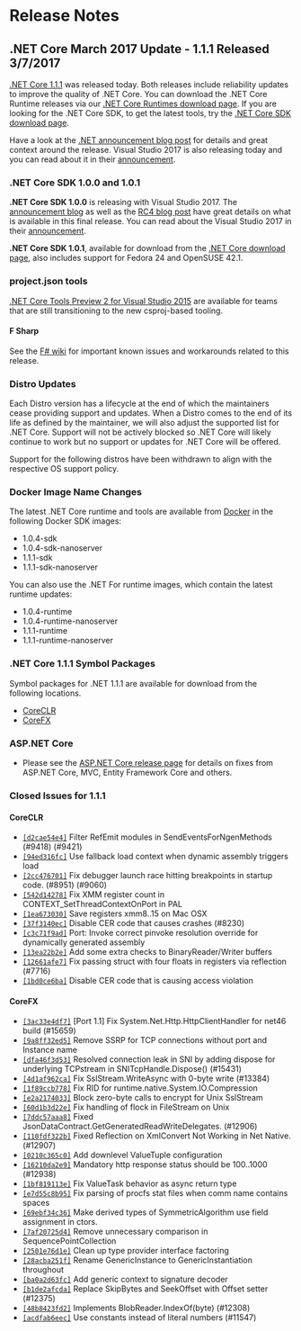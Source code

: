 # Release Notes

## .NET Core March 2017 Update - 1.1.1 Released 3/7/2017

[.NET Core 1.1.1](https://github.com/dotnet/core/blob/main/release-notes/1.1/1.1.1.md) was released today. Both releases include reliability updates to improve the quality of .NET Core. You can download the .NET Core Runtime releases via our [.NET Core Runtimes download page](https://dotnet.microsoft.com/download/dotnet/current/runtime). If you are looking for the .NET Core SDK, to get the latest tools, try the [.NET Core SDK download page](https://dotnet.microsoft.com/download).

Have a look at the [.NET announcement blog post](https://blogs.msdn.microsoft.com/dotnet/2017/03/07/announcing-net-core-tools-1-0/) for details and great context around the release. Visual Studio 2017 is also releasing today and you can read about it in their [announcement](https://blogs.msdn.microsoft.com/visualstudio/).

### .NET Core SDK 1.0.0 and 1.0.1

**.NET Core SDK 1.0.0** is releasing with Visual Studio 2017. The [announcement blog](https://blogs.msdn.microsoft.com/dotnet/2017/03/07/announcing-net-core-tools-1-0/) as well as the [RC4 blog post](https://blogs.msdn.microsoft.com/dotnet/2017/02/07/announcing-net-core-tools-updates-in-vs-2017-rc) have great details on what is available in this final release. You can read about the Visual Studio 2017 in their [announcement](https://blogs.msdn.microsoft.com/visualstudio/).

**.NET Core SDK 1.0.1**, available for download from the [.NET Core download page](https://dotnet.microsoft.com/download), also includes support for Fedora 24 and OpenSUSE 42.1.

### project.json tools

[.NET Core Tools Preview 2 for Visual Studio 2015](https://go.microsoft.com/fwlink/?LinkID=827546) are available for teams that are still transitioning to the new csproj-based tooling.

#### F Sharp

See the [F# wiki](https://github.com/dotnet/netcorecli-fsc/wiki/.NET-Core-SDK-1.0.1) for important known issues and workarounds related to this release.

### Distro Updates

Each Distro version has a lifecycle at the end of which the maintainers cease providing support and updates. When a Distro comes to the end of its life as defined by the maintainer, we will also adjust the supported list for .NET Core. Support will not be actively blocked so .NET Core will likely continue to work but no support or updates for .NET Core will be offered.

Support for the following distros have been withdrawn to align with the respective OS support policy.

### Docker Image Name Changes

The latest .NET Core runtime and tools are available from [Docker](https://hub.docker.com/r/microsoft/dotnet/) in the following Docker SDK images:

* 1.0.4-sdk
* 1.0.4-sdk-nanoserver
* 1.1.1-sdk
* 1.1.1-sdk-nanoserver

You can also use the .NET For runtime images, which contain the latest runtime updates:

* 1.0.4-runtime
* 1.0.4-runtime-nanoserver
* 1.1.1-runtime
* 1.1.1-runtime-nanoserver

### .NET Core 1.1.1 Symbol Packages

Symbol packages for .NET 1.1.1 are available for download from the following locations.

* [CoreCLR](https://go.microsoft.com/fwlink/?LinkID=843434)
* [CoreFX](https://go.microsoft.com/fwlink/?LinkID=843438)

### ASP.NET Core

* Please see the [ASP.NET Core release page](https://github.com/aspnet/home/releases/1.1.1) for details on fixes from ASP.NET Core, MVC, Entity Framework Core and others.

### Closed Issues for 1.1.1

#### CoreCLR

* [`[d2cae54e4]`](https://github.com/dotnet/coreclr/commit/d2cae54e4) Filter RefEmit modules in SendEventsForNgenMethods (#9418) (#9421)
* [`[94ed316fc]`](https://github.com/dotnet/coreclr/commit/94ed316fc) Use fallback load context when dynamic assembly triggers load
* [`[2cc476701]`](https://github.com/dotnet/coreclr/commit/2cc476701) Fix debugger launch race hitting breakpoints in startup code. (#8951) (#9060)
* [`[542d14278]`](https://github.com/dotnet/coreclr/commit/542d14278) Fix XMM register count in CONTEXT_SetThreadContextOnPort in PAL
* [`[1ea673030]`](https://github.com/dotnet/coreclr/commit/1ea673030) Save registers xmm8..15 on Mac OSX
* [`[37f3140ec]`](https://github.com/dotnet/coreclr/commit/37f3140ec) Disable CER code that causes crashes (#8230)
* [`[c3c71f9ad]`](https://github.com/dotnet/coreclr/commit/c3c71f9ad) Port: Invoke correct pinvoke resolution override for dynamically generated assembly
* [`[13ea22b2e]`](https://github.com/dotnet/coreclr/commit/13ea22b2e) Add some extra checks to BinaryReader/Writer buffers
* [`[12661afe7]`](https://github.com/dotnet/coreclr/commit/12661afe7) Fix passing struct with four floats in registers via reflection (#7716)
* [`[1bd0ce6ba]`](https://github.com/dotnet/coreclr/commit/1bd0ce6ba) Disable CER code that is causing access violation

#### CoreFX

* [`[3ac33e4df7]`](https://github.com/dotnet/corefx/commit/3ac33e4df7) [Port 1.1] Fix System.Net.Http.HttpClientHandler for net46 build (#15659)
* [`[9a8ff32ed5]`](https://github.com/dotnet/corefx/commit/9a8ff32ed5) Remove SSRP for TCP connections without port and Instance name
* [`[dfa46f3d53]`](https://github.com/dotnet/corefx/commit/dfa46f3d53) Resolved connection leak in SNI by adding dispose for underlying TCPstream in SNITcpHandle.Dispose() (#15431)
* [`[4d1af962ca]`](https://github.com/dotnet/corefx/commit/4d1af962ca) Fix SslStream.WriteAsync with 0-byte write (#13384)
* [`[1f89ccb778]`](https://github.com/dotnet/corefx/commit/1f89ccb778) Fix RID for runtime.native.System.IO.Compression
* [`[e2a2174033]`](https://github.com/dotnet/corefx/commit/e2a2174033) Block zero-byte calls to encrypt for Unix SslStream
* [`[60d1b3d22e]`](https://github.com/dotnet/corefx/commit/60d1b3d22e) Fix handling of flock in FileStream on Unix
* [`[7ddc57aaa8]`](https://github.com/dotnet/corefx/commit/7ddc57aaa8) Fixed JsonDataContract.GetGeneratedReadWriteDelegates. (#12906)
* [`[110fdf322b]`](https://github.com/dotnet/corefx/commit/110fdf322b) Fixed Reflection on XmlConvert Not Working in Net Native. (#12907)
* [`[0210c365c0]`](https://github.com/dotnet/corefx/commit/0210c365c0) Add downlevel ValueTuple configuration
* [`[16210da2e9]`](https://github.com/dotnet/corefx/commit/16210da2e9) Mandatory http response status should be 100..1000 (#12938)
* [`[1bf819113e]`](https://github.com/dotnet/corefx/commit/1bf819113e) Fix ValueTask behavior as async return type
* [`[e7d55c8b95]`](https://github.com/dotnet/corefx/commit/e7d55c8b95) Fix parsing of procfs stat files when comm name contains spaces
* [`[69ebf34c36]`](https://github.com/dotnet/corefx/commit/69ebf34c36) Make derived types of SymmetricAlgorithm use field assignment in ctors.
* [`[7af20725d4]`](https://github.com/dotnet/corefx/commit/7af20725d4) Remove unnecessary comparison in SequencePointCollection
* [`[2501e76d1e]`](https://github.com/dotnet/corefx/commit/2501e76d1e) Clean up type provider interface factoring
* [`[28acba251f]`](https://github.com/dotnet/corefx/commit/28acba251f) Rename GenericInstance to GenericInstantiation throughout
* [`[ba0a2d63fc]`](https://github.com/dotnet/corefx/commit/ba0a2d63fc) Add generic context to signature decoder
* [`[b1de2afcda]`](https://github.com/dotnet/corefx/commit/b1de2afcda) Replace SkipBytes and SeekOffset with Offset setter (#12375)
* [`[48b8423fd2]`](https://github.com/dotnet/corefx/commit/48b8423fd2) Implements BlobReader.IndexOf(byte) (#12308)
* [`[acdfab6eec]`](https://github.com/dotnet/corefx/commit/acdfab6eec) Use constants instead of literal numbers (#11547)
